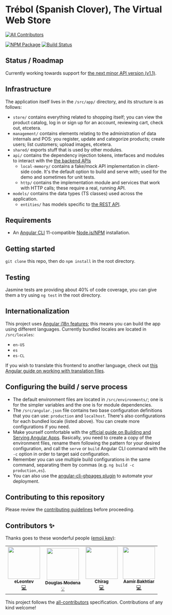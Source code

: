 # Trébol (Spanish Clover), The Virtual Web Store
<!-- ALL-CONTRIBUTORS-BADGE:START - Do not remove or modify this section -->
[![All Contributors](https://img.shields.io/badge/all_contributors-4-orange.svg?style=flat-square)](#contributors-)
<!-- ALL-CONTRIBUTORS-BADGE:END -->

[![NPM Package](https://img.shields.io/npm/v/ngx-trebol-frontend)](https://www.npmjs.com/package/ngx-trebol-frontend)
[![Build Status](https://app.travis-ci.com/trebol-ecommerce/ngx-trebol-frontend.svg?branch=main)](https://travis-ci.com/github/trebol-ecommerce/ngx-trebol-frontend)

## Status / Roadmap

Currently working towards support for [the next minor API version (v1.1)](https://github.com/trebol-ecommerce/api/releases/tag/v1.1.0).

## Infrastructure

The application itself lives in the `/src/app/` directory, and its structure is as follows:

- `store/` contains everything related to shopping itself; you can view the product catalog, log in or sign up for an account, reviewing cart, check out, etcetera.
- `management/` contains elements relating to the administration of data internals and POS: you register, update and categorize products; create users; list customers; upload images, etcetera.
- `shared/` exports stuff that is used by other modules.
- `api/` contains the dependency injection tokens, interfaces and modules to interact with the [the backend APIs](https://github.com/trebol-ecommerce/trebol-api)
  - `local-memory/` contains a fake/mock API implementation in client-side code. It's the default option to build and serve with; used for the demo and sometimes for unit tests.
  - `http/` contains the implementation module and services that work with HTTP calls; these require a real, running API.
- `models/` contains the data types (TS classes) used across the application.
  - `entities/` has models specific to [the REST API](https://github.com/trebol-ecommerce/trebol-api).

## Requirements

- An [Angular CLI](https://cli.angular.io/) 11-compatible [Node.js/NPM](https://nodejs.org/) installation.

## Getting started

`git clone` this repo, then do `npm install` in the root directory.

## Testing

Jasmine tests are providing about 40% of code coverage, you can give them a try using `ng test` in the root directory.

## Internationalization

This project uses [Angular i18n features](https://angular.io/guide/i18n-overview); this means you can build the app using different languages. Currently bundled locales are located in `/src/locales`:

- `en-US`
- `es`
- `es-CL`

If you wish to translate this frontend to another language, check out [this Angular guide on working with translation files](https://angular.io/guide/i18n-common-translation-files).

## Configuring the build / serve process

- The default environment files are located in `/src/environments/`; one is for the simpler variables and the one is for module dependencies.
- The `/src/angular.json` file contains two base configuration definitions that you can use: `production` and `localhost`. There's also configurations for each bundled locale (listed above). You can create more configurations if you need.
- Make yourself comfortable with the [official guide on Building and Serving Angular Apps](https://angular.io/guide/build). Basically, you need to create a copy of the environment files, rename them following the pattern for your desired configuration, and call the `serve` or `build` Angular CLI command with the `-c` option in order to target said configuration.
- Remember you can use multiple build configurations in the same command, separating them by commas (e.g. `ng build -c production,es`).
- You can also use the [angular-cli-ghpages plugin](https://github.com/angular-schule/angular-cli-ghpages#options) to automate your deployment.

## Contributing to this repository

Please review the [contributing guidelines](https://github.com/trebol-ecommerce/ngx-trebol-frontend/blob/main/CONTRIBUTING.md) before proceeding.

## Contributors ✨

Thanks goes to these wonderful people ([emoji key](https://allcontributors.org/docs/en/emoji-key)):

<!-- ALL-CONTRIBUTORS-LIST:START - Do not remove or modify this section -->
<!-- prettier-ignore-start -->
<!-- markdownlint-disable -->
<table>
  <tr>
    <td align="center"><a href="https://github.com/eLeontev"><img src="https://avatars1.githubusercontent.com/u/15786916?v=4?s=100" width="100px;" alt=""/><br /><sub><b>eLeontev</b></sub></a><br /><a href="https://github.com/trebol-ecommerce/ngx-trebol-frontend/commits?author=eLeontev" title="Code">💻</a></td>
    <td align="center"><a href="https://github.com/dmodena"><img src="https://avatars3.githubusercontent.com/u/11446011?v=4?s=100" width="100px;" alt=""/><br /><sub><b>Douglas Modena</b></sub></a><br /><a href="#example-dmodena" title="Examples">💡</a></td>
    <td align="center"><a href="https://github.com/Fictionistique"><img src="https://avatars.githubusercontent.com/u/40859110?v=4?s=100" width="100px;" alt=""/><br /><sub><b>Chirag</b></sub></a><br /><a href="https://github.com/trebol-ecommerce/ngx-trebol-frontend/commits?author=Fictionistique" title="Code">💻</a></td>
    <td align="center"><a href="https://github.com/M-AamirBakhtiar"><img src="https://avatars.githubusercontent.com/u/56411169?v=4?s=100" width="100px;" alt=""/><br /><sub><b>Aamir Bakhtiar</b></sub></a><br /><a href="https://github.com/trebol-ecommerce/ngx-trebol-frontend/commits?author=M-AamirBakhtiar" title="Code">💻</a></td>
  </tr>
</table>

<!-- markdownlint-restore -->
<!-- prettier-ignore-end -->

<!-- ALL-CONTRIBUTORS-LIST:END -->

This project follows the [all-contributors](https://github.com/all-contributors/all-contributors) specification. Contributions of any kind welcome!
